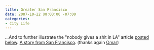 ```yaml
---
title: Greater San Francisco
date: 2007-10-22 00:00:00 -07:00
categories:
- City Life
---
```


<p>...And to further illustrate the "nobody gives a shit in LA" article <a href="http://notes.torrez.org/2007/10/greater-los-ang.html">posted below</a>. <a href="http://www.sfbg.com/entry.php?entry_id=4766&amp;catid=4&amp;volume_id=317&amp;issue_id=321&amp;volume_num=42&amp;issue_num=03">A story from San Francisco</a>. (thanks again <a href="http://www.omarlee.org/">Omar</a>)</p>
